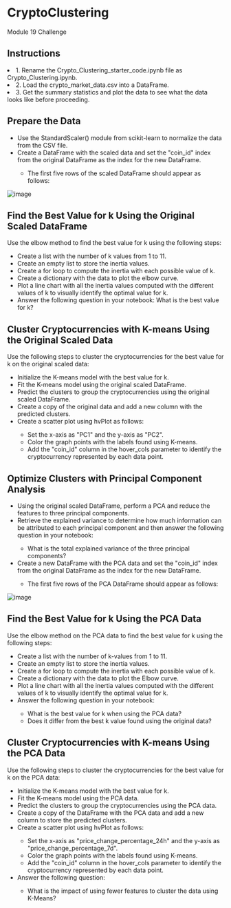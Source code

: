# CryptoClustering
Module 19 Challenge

<h2>Instructions</h2>
<li>1. Rename the Crypto_Clustering_starter_code.ipynb file as Crypto_Clustering.ipynb.</li>
<li>2. Load the crypto_market_data.csv into a DataFrame.</li>
<li>3. Get the summary statistics and plot the data to see what the data looks like before proceeding.</li>

<h2>Prepare the Data </h2>
<ul>
<li>Use the StandardScaler() module from scikit-learn to normalize the data from the CSV file.</li>
<li>Create a DataFrame with the scaled data and set the "coin_id" index from the original DataFrame as the index for the new DataFrame.</li>
<ul>
<li>The first five rows of the scaled DataFrame should appear as follows:</li>
</ul>
</ul>

![image](https://github.com/Sikebro/CryptoClustering/assets/89745480/b762906a-1979-413a-a055-557e04aa3c5a)

<h2>Find the Best Value for k Using the Original Scaled DataFrame</h2>
Use the elbow method to find the best value for k using the following steps:
<ul>
<li>Create a list with the number of k values from 1 to 11.</li>
<li>Create an empty list to store the inertia values.</li>
<li>Create a for loop to compute the inertia with each possible value of k.</li>
<li>Create a dictionary with the data to plot the elbow curve.</li>
<li>Plot a line chart with all the inertia values computed with the different values of k to visually identify the optimal value for k.</li>
<li>Answer the following question in your notebook: What is the best value for k?</li>  
</ul>

<h2>Cluster Cryptocurrencies with K-means Using the Original Scaled Data</h2>
Use the following steps to cluster the cryptocurrencies for the best value for k on the original scaled data:
<ul>
<li>Initialize the K-means model with the best value for k.</li>
<li>Fit the K-means model using the original scaled DataFrame.</li>
<li>Predict the clusters to group the cryptocurrencies using the original scaled DataFrame.</li>
<li>Create a copy of the original data and add a new column with the predicted clusters.</li>
<li>Create a scatter plot using hvPlot as follows:</li>
<ul>
<li>Set the x-axis as "PC1" and the y-axis as "PC2".</li>
<li>Color the graph points with the labels found using K-means.</li>
<li>Add the "coin_id" column in the hover_cols parameter to identify the cryptocurrency represented by each data point.</li>
</ul>
</ul>

<h2>Optimize Clusters with Principal Component Analysis</h2>
<ul>
<li>Using the original scaled DataFrame, perform a PCA and reduce the features to three principal components.</li>
<li>Retrieve the explained variance to determine how much information can be attributed to each principal component and then answer the following question in your notebook:</li>
<ul>
<li>What is the total explained variance of the three principal components?</li>
</ul>
<li>Create a new DataFrame with the PCA data and set the "coin_id" index from the original DataFrame as the index for the new DataFrame.</li>
<ul>
<li>The first five rows of the PCA DataFrame should appear as follows:</li>
</ul>
</ul>

![image](https://github.com/Sikebro/CryptoClustering/assets/89745480/8fa218e7-747e-409c-b0be-b6ad39b00fe2)


<h2>Find the Best Value for k Using the PCA Data</h2>
Use the elbow method on the PCA data to find the best value for k using the following steps:
<ul>
<li>Create a list with the number of k-values from 1 to 11.</li>
<li>Create an empty list to store the inertia values.</li>
<li>Create a for loop to compute the inertia with each possible value of k.</li>
<li>Create a dictionary with the data to plot the Elbow curve.</li>
<li>Plot a line chart with all the inertia values computed with the different values of k to visually identify the optimal value for k.</li>
<li>Answer the following question in your notebook:</li>
<ul>
<li>What is the best value for k when using the PCA data?</li>
<li>Does it differ from the best k value found using the original data?</li>
</ul>
</ul>

<h2>Cluster Cryptocurrencies with K-means Using the PCA Data</h2>
Use the following steps to cluster the cryptocurrencies for the best value for k on the PCA data:
<ul>
<li>Initialize the K-means model with the best value for k.</li>
<li>Fit the K-means model using the PCA data.</li>
<li>Predict the clusters to group the cryptocurrencies using the PCA data.</li>
<li>Create a copy of the DataFrame with the PCA data and add a new column to store the predicted clusters.</li>
<li>Create a scatter plot using hvPlot as follows:</li>
<ul>
<li>Set the x-axis as "price_change_percentage_24h" and the y-axis as "price_change_percentage_7d".</li>
<li>Color the graph points with the labels found using K-means.</li>
<li>Add the "coin_id" column in the hover_cols parameter to identify the cryptocurrency represented by each data point.</li>
</ul>
<li>Answer the following question:</li>
<ul>
<li>What is the impact of using fewer features to cluster the data using K-Means?</li>
</ul>
</ul>
